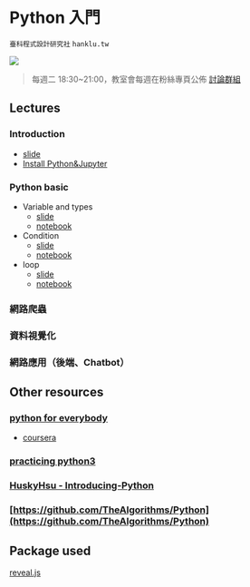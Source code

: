 # Python 入門

`臺科程式設計研究社` `hanklu.tw`

![](https://img.shields.io/badge/python-3-blue.svg)

> 每週二 18:30~21:00，教室會每週在粉絲專頁公佈
> [討論群組](https://m.me/join/AbaVN1BjdDB1FnY2)

## Lectures

### Introduction

- [slide](https://hanklu.tw/python/slides/lecture1.pdf)
- [Install Python&Jupyter](https://hackmd.io/s/S1fraKMRm)

### Python basic

- Variable and types
  - [slide](https://hanklu.tw/python/slides/lecture2.html)
  - [notebook](http://hanklu.tw/python/notebooks/variable&type.ipynb)
- Condition
  - [slide](https://hanklu.tw/python/slides/lecture3.html)
  - [notebook](http://hanklu.tw/python/notebooks/condition.ipynb)
- loop
  - [slide](https://hanklu.tw/python/slides/lecture4.html)
  - [notebook](http://hanklu.tw/python/notebooks/loop.ipynb)

### 網路爬蟲

### 資料視覺化

### 網路應用（後端、Chatbot）

## Other resources

### [python for everybody](https://py4e.org)

- [coursera](https://zh-tw.coursera.org/learn/python)

### [practicing python3](https://speakerdeck.com/mosky/practicing-python-3)

### [HuskyHsu - Introducing-Python](https://github.com/HuskyHsu/Introducing-Python)

### [https://github.com/TheAlgorithms/Python](https://github.com/TheAlgorithms/Python)

## Package used

[reveal.js](https://github.com/hakimel/reveal.js)
